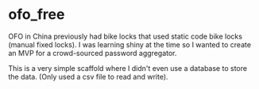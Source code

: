 # ofo_free

OFO in China previously had bike locks that used static code bike locks (manual fixed locks). 
I was learning shiny at the time so I wanted to create an MVP for a crowd-sourced password aggregator.

This is a very simple scaffold where I didn't even use a database to store the data. (Only used a csv file to read and write).

